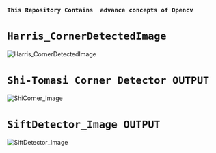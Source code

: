 ###  `This Repository Contains  advance concepts of Opencv `



# `Harris_CornerDetectedImage`
![Harris_CornerDetectedImage](https://user-images.githubusercontent.com/98689629/191091933-d1af4d81-b216-4d58-9675-f6ee17ad6eb2.png)





# `Shi-Tomasi Corner Detector OUTPUT`
![ShiCorner_Image](https://user-images.githubusercontent.com/98689629/191099164-b4e7d59d-1130-4abf-a9a6-16020db28604.png)

# `SiftDetector_Image OUTPUT`
![SiftDetector_Image](https://user-images.githubusercontent.com/98689629/191101472-7d41057a-86eb-4668-b7c6-45c58912c2a7.jpeg)

